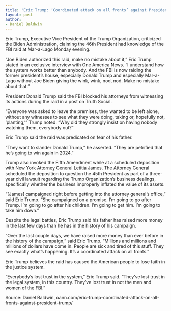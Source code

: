 ```yaml
---
title: 'Eric Trump: ‘Coordinated attack on all fronts’ against President Trump'
layout: post
author:
- Daniel Baldwin
---
```


Eric Trump, Executive Vice President of the Trump Organization, criticized the Biden Administration, claiming the 46th President had knowledge of the FBI raid at Mar-a-Lago Monday evening.

“Joe Biden authorized this raid, make no mistake about it,” Eric Trump stated in an exclusive interview with One America News. “I understand how the system works better than anybody. And the FBI is now raiding the former president’s house, especially Donald Trump and especially Mar-a-Lago without Joe Biden giving the wink, wink, nod, nod. Make no mistake about that.”

President Donald Trump said the FBI blocked his attorneys from witnessing its actions during the raid in a post on Truth Social.

“Everyone was asked to leave the premises, they wanted to be left alone, without any witnesses to see what they were doing, taking or, hopefully not, ‘planting,’” Trump noted. “Why did they strongly insist on having nobody watching them, everybody out?”

Eric Trump said the raid was predicated on fear of his father.

“They want to slander Donald Trump,” he asserted. “They are petrified that he’s going to win again in 2024.”

Trump also invoked the Fifth Amendment while at a scheduled deposition with New York Attorney General Letitia James. The Attorney General scheduled the deposition to question the 45th President as part of a three-year civil lawsuit regarding the Trump Organization’s business dealings, specifically whether the business improperly inflated the value of its assets.

“[James] campaigned right before getting into the attorney general’s office,” said Eric Trump. “She campaigned on a promise. I’m going to go after Trump. I’m going to go after his children. I’m going to get him. I’m going to take him down.”

Despite the legal battles, Eric Trump said his father has raised more money in the last few days than he has in the history of his campaign.

“Over the last couple days, we have raised more money than ever before in the history of the campaign,” said Eric Trump. “Millions and millions and millions of dollars have come in. People are sick and tired of this stuff. They see exactly what’s happening. It’s a coordinated attack on all fronts.”

Eric Trump believes the raid has caused the American people to lose faith in the justice system.

“Everybody’s lost trust in the system,” Eric Trump said. “They’ve lost trust in the legal system, in this country. They’ve lost trust in not the men and women of the FBI.”

Source: Daniel Baldwin, oann.com/eric-trump-coordinated-attack-on-all-fronts-against-president-trump/
